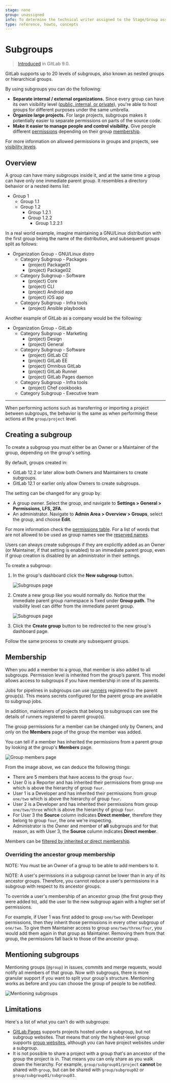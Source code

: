 ```yaml
---
stage: none
group: unassigned
info: To determine the technical writer assigned to the Stage/Group associated with this page, see https://about.gitlab.com/handbook/engineering/ux/technical-writing/#assignments
type: reference, howto, concepts
---
```


# Subgroups

> [Introduced](https://gitlab.com/gitlab-org/gitlab-foss/-/issues/2772) in GitLab 9.0.

GitLab supports up to 20 levels of subgroups, also known as nested groups or hierarchical groups.

By using subgroups you can do the following:

- **Separate internal / external organizations.** Since every group
  can have its own visibility level ([public, internal, or private](../../../development/permissions.md#general-permissions)),
  you're able to host groups for different purposes under the same umbrella.
- **Organize large projects.** For large projects, subgroups makes it
  potentially easier to separate permissions on parts of the source code.
- **Make it easier to manage people and control visibility.** Give people
  different [permissions](../../permissions.md#group-members-permissions) depending on their group [membership](#membership).

For more information on allowed permissions in groups and projects, see
[visibility levels](../../../development/permissions.md#general-permissions).

## Overview

A group can have many subgroups inside it, and at the same time a group can have
only one immediate parent group. It resembles a directory behavior or a nested items list:

- Group 1
  - Group 1.1
  - Group 1.2
    - Group 1.2.1
    - Group 1.2.2
      - Group 1.2.2.1

In a real world example, imagine maintaining a GNU/Linux distribution with the
first group being the name of the distribution, and subsequent groups split as follows:

- Organization Group - GNU/Linux distro
  - Category Subgroup - Packages
    - (project) Package01
    - (project) Package02
  - Category Subgroup - Software
    - (project) Core
    - (project) CLI
    - (project) Android app
    - (project) iOS app
  - Category Subgroup - Infra tools
    - (project) Ansible playbooks

Another example of GitLab as a company would be the following:

- Organization Group - GitLab
  - Category Subgroup - Marketing
    - (project) Design
    - (project) General
  - Category Subgroup - Software
    - (project) GitLab CE
    - (project) GitLab EE
    - (project) Omnibus GitLab
    - (project) GitLab Runner
    - (project) GitLab Pages daemon
  - Category Subgroup - Infra tools
    - (project) Chef cookbooks
  - Category Subgroup - Executive team

---

When performing actions such as transferring or importing a project between
subgroups, the behavior is the same as when performing these actions at the
`group/project` level.

## Creating a subgroup

To create a subgroup you must either be an Owner or a Maintainer of the
group, depending on the group's setting.

By default, groups created in:

- GitLab 12.2 or later allow both Owners and Maintainers to create subgroups.
- GitLab 12.1 or earlier only allow Owners to create subgroups.

The setting can be changed for any group by:

- A group owner. Select the group, and navigate to **Settings > General > Permissions, LFS, 2FA**.
- An administrator. Navigate to **Admin Area > Overview > Groups**, select the group, and choose **Edit**.

For more information check the
[permissions table](../../permissions.md#group-members-permissions). For a list
of words that are not allowed to be used as group names see the
[reserved names](../../reserved_names.md).

Users can always create subgroups if they are explicitly added as an Owner (or
Maintainer, if that setting is enabled) to an immediate parent group, even if group
creation is disabled by an administrator in their settings.

To create a subgroup:

1. In the group's dashboard click the **New subgroup** button.

   ![Subgroups page](img/create_subgroup_button_v13_6.png)

1. Create a new group like you would normally do. Notice that the immediate parent group
   namespace is fixed under **Group path**. The visibility level can differ from
   the immediate parent group.

   ![Subgroups page](img/create_new_group.png)

1. Click the **Create group** button to be redirected to the new group's
   dashboard page.

Follow the same process to create any subsequent groups.

## Membership

When you add a member to a group, that member is also added to all subgroups.
Permission level is inherited from the group’s parent. This model allows access to
subgroups if you have membership in one of its parents.

Jobs for pipelines in subgroups can use [runners](../../../ci/runners/README.md) registered to the parent group(s).
This means secrets configured for the parent group are available to subgroup jobs.

In addition, maintainers of projects that belong to subgroups can see the details of runners registered to parent group(s).

The group permissions for a member can be changed only by Owners, and only on
the **Members** page of the group the member was added.

You can tell if a member has inherited the permissions from a parent group by
looking at the group's **Members** page.

![Group members page](img/group_members_13_7.png)

From the image above, we can deduce the following things:

- There are 5 members that have access to the group `four`.
- User 0 is a Reporter and has inherited their permissions from group `one`
  which is above the hierarchy of group `four`.
- User 1 is a Developer and has inherited their permissions from group
  `one/two` which is above the hierarchy of group `four`.
- User 2 is a Developer and has inherited their permissions from group
  `one/two/three` which is above the hierarchy of group `four`.
- For User 3 the **Source** column indicates **Direct member**, therefore they belong to
  group `four`, the one we're inspecting.
- Administrator is the Owner and member of **all** subgroups and for that reason,
  as with User 3, the **Source** column indicates **Direct member**.

Members can be [filtered by inherited or direct membership](../index.md#filter-a-group).

### Overriding the ancestor group membership

NOTE:
You must be an Owner of a group to be able to add members to it.

NOTE:
A user's permissions in a subgroup cannot be lower than in any of its ancestor groups.
Therefore, you cannot reduce a user's permissions in a subgroup with respect to its ancestor groups.

To override a user's membership of an ancestor group (the first group they were
added to), add the user to the new subgroup again with a higher set of permissions.

For example, if User 1 was first added to group `one/two` with Developer
permissions, then they inherit those permissions in every other subgroup
of `one/two`. To give them Maintainer access to group `one/two/three/four`,
you would add them again in that group as Maintainer. Removing them from that group,
the permissions fall back to those of the ancestor group.

## Mentioning subgroups

Mentioning groups (`@group`) in issues, commits and merge requests, would
notify all members of that group. Now with subgroups, there is more granular
support if you want to split your group's structure. Mentioning works as before
and you can choose the group of people to be notified.

![Mentioning subgroups](img/mention_subgroups.png)

## Limitations

Here's a list of what you can't do with subgroups:

- [GitLab Pages](../../project/pages/index.md) supports projects hosted under
  a subgroup, but not subgroup websites.
  That means that only the highest-level group supports
  [group websites](../../project/pages/getting_started_part_one.md#gitlab-pages-default-domain-names),
  although you can have project websites under a subgroup.
- It is not possible to share a project with a group that's an ancestor of
  the group the project is in. That means you can only share as you walk down
  the hierarchy. For example, `group/subgroup01/project` **cannot** be shared
  with `group`, but can be shared with `group/subgroup02` or
  `group/subgroup01/subgroup03`.

<!-- ## Troubleshooting

Include any troubleshooting steps that you can foresee. If you know beforehand what issues
one might have when setting this up, or when something is changed, or on upgrading, it's
important to describe those, too. Think of things that may go wrong and include them here.
This is important to minimize requests for support, and to avoid doc comments with
questions that you know someone might ask.

Each scenario can be a third-level heading, e.g. `### Getting error message X`.
If you have none to add when creating a doc, leave this section in place
but commented out to help encourage others to add to it in the future. -->
